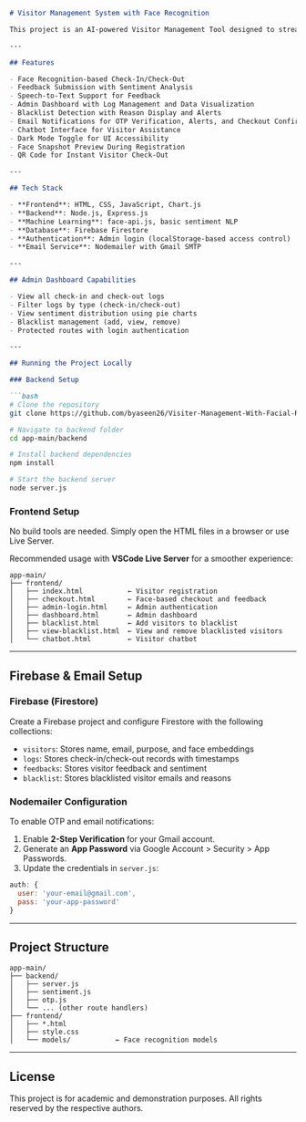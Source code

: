 
````markdown
# Visitor Management System with Face Recognition

This project is an AI-powered Visitor Management Tool designed to streamline visitor handling through face recognition, sentiment analysis, and efficient administration. It aims to enhance both security and visitor experience with a modern, scalable approach.

---

## Features

- Face Recognition-based Check-In/Check-Out
- Feedback Submission with Sentiment Analysis
- Speech-to-Text Support for Feedback
- Admin Dashboard with Log Management and Data Visualization
- Blacklist Detection with Reason Display and Alerts
- Email Notifications for OTP Verification, Alerts, and Checkout Confirmation
- Chatbot Interface for Visitor Assistance
- Dark Mode Toggle for UI Accessibility
- Face Snapshot Preview During Registration
- QR Code for Instant Visitor Check-Out

---

## Tech Stack

- **Frontend**: HTML, CSS, JavaScript, Chart.js
- **Backend**: Node.js, Express.js
- **Machine Learning**: face-api.js, basic sentiment NLP
- **Database**: Firebase Firestore
- **Authentication**: Admin login (localStorage-based access control)
- **Email Service**: Nodemailer with Gmail SMTP

---

## Admin Dashboard Capabilities

- View all check-in and check-out logs
- Filter logs by type (check-in/check-out)
- View sentiment distribution using pie charts
- Blacklist management (add, view, remove)
- Protected routes with login authentication

---

## Running the Project Locally

### Backend Setup

```bash
# Clone the repository
git clone https://github.com/byaseen26/Visiter-Management-With-Facial-Recognition.git

# Navigate to backend folder
cd app-main/backend

# Install backend dependencies
npm install

# Start the backend server
node server.js
````

### Frontend Setup

No build tools are needed. Simply open the HTML files in a browser or use Live Server.

Recommended usage with **VSCode Live Server** for a smoother experience:

```
app-main/
├── frontend/
│   ├── index.html           ← Visitor registration
│   ├── checkout.html        ← Face-based checkout and feedback
│   ├── admin-login.html     ← Admin authentication
│   ├── dashboard.html       ← Admin dashboard
│   ├── blacklist.html       ← Add visitors to blacklist
│   ├── view-blacklist.html  ← View and remove blacklisted visitors
│   └── chatbot.html         ← Visitor chatbot
```

---

## Firebase & Email Setup

### Firebase (Firestore)

Create a Firebase project and configure Firestore with the following collections:

* `visitors`: Stores name, email, purpose, and face embeddings
* `logs`: Stores check-in/check-out records with timestamps
* `feedbacks`: Stores visitor feedback and sentiment
* `blacklist`: Stores blacklisted visitor emails and reasons

### Nodemailer Configuration

To enable OTP and email notifications:

1. Enable **2-Step Verification** for your Gmail account.
2. Generate an **App Password** via Google Account > Security > App Passwords.
3. Update the credentials in `server.js`:

```javascript
auth: {
  user: 'your-email@gmail.com',
  pass: 'your-app-password'
}
```

---

## Project Structure

```
app-main/
├── backend/
│   ├── server.js
│   ├── sentiment.js
│   ├── otp.js
│   └── ... (other route handlers)
├── frontend/
│   ├── *.html
│   ├── style.css
│   └── models/           ← Face recognition models
```

---

## License

This project is for academic and demonstration purposes. All rights reserved by the respective authors.

```
